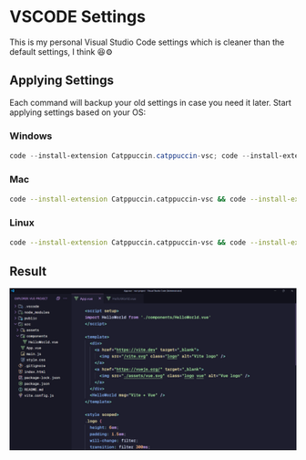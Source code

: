 # VSCODE Settings

This is my personal Visual Studio Code settings which is cleaner than the default settings, I think 😆⚙️

## Applying Settings

Each command will backup your old settings in case you need it later. Start applying settings based on your OS:

### Windows

```powershell
code --install-extension Catppuccin.catppuccin-vsc; code --install-extension Catppuccin.catppuccin-vsc-icons; mv $env:APPDATA/Code/User/settings.json $env:APPDATA/Code/User/settings.json.bak; irm "https://github.com/samithseu/vscode-settings/raw/main/settings.json" -OutFile $ENV:APPDATA/code/user/settings.json
```

### Mac

```bash
code --install-extension Catppuccin.catppuccin-vsc && code --install-extension Catppuccin.catppuccin-vsc-icons && mv $HOME/Library/Application\ Support/Code/User/settings.json $HOME/Library/Application\ Support/Code/User/settings.json.bak && curl -o $HOME/Library/Application\ Support/Code/User/settings.json https://github.com/samithseu/vscode-settings/raw/main/settings.json
```

### Linux

```bash
code --install-extension Catppuccin.catppuccin-vsc && code --install-extension Catppuccin.catppuccin-vsc-icons && mv $HOME/.config/Code/User/settings.json $HOME/.config/Code/User/settings.json.bak && curl -o $HOME/.config/Code/User/settings.json https://github.com/samithseu/vscode-settings/raw/main/settings.json
```

## Result

<img src="SAMPLE-2.png" />
